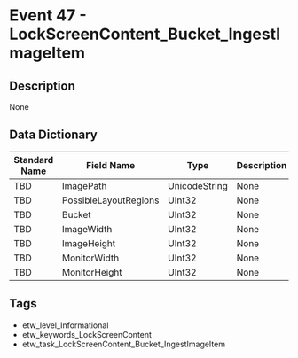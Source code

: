# Event 47 - LockScreenContent_Bucket_IngestImageItem

## Description
None

## Data Dictionary
|Standard Name|Field Name|Type|Description|Sample Value|
|---|---|---|---|---|
|TBD|ImagePath|UnicodeString|None|`None`|
|TBD|PossibleLayoutRegions|UInt32|None|`None`|
|TBD|Bucket|UInt32|None|`None`|
|TBD|ImageWidth|UInt32|None|`None`|
|TBD|ImageHeight|UInt32|None|`None`|
|TBD|MonitorWidth|UInt32|None|`None`|
|TBD|MonitorHeight|UInt32|None|`None`|

## Tags
* etw_level_Informational
* etw_keywords_LockScreenContent
* etw_task_LockScreenContent_Bucket_IngestImageItem